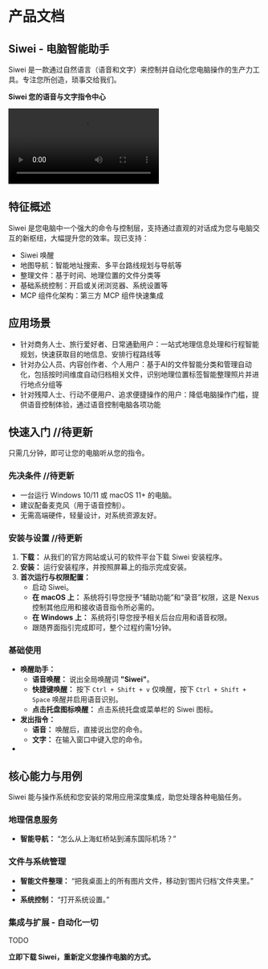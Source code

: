 # 产品文档

## Siwei - 电脑智能助手

Siwei 是一款通过自然语言（语音和文字）来控制并自动化您电脑操作的生产力工具。专注您所创造，琐事交给我们。

**Siwei 您的语音与文字指令中心**

![Siwei 使用示意视频](https://example.com/siwei-example.mp4)

## 特征概述

Siwei 是您电脑中一个强大的命令与控制层，支持通过直观的对话成为您与电脑交互的新枢纽，大幅提升您的效率。现已支持：
   - Siwei 唤醒
   - 地图导航：智能地址搜索、多平台路线规划与导航等
   - 整理文件：基于时间、地理位置的文件分类等
   - 基础系统控制：开启或关闭浏览器、系统设置等
   - MCP 组件化架构：第三方 MCP 组件快速集成


## 应用场景

- 针对商务人士、旅行爱好者、日常通勤用户：一站式地理信息处理和行程智能规划，快速获取目的地信息、安排行程路线等
- 针对办公人员、内容创作者、个人用户：基于AI的文件智能分类和管理自动化，包括按时间维度自动归档相关文件，识别地理位置标签智能整理照片并进行地点分组等
- 针对残障人士、行动不便用户、追求便捷操作的用户：降低电脑操作门槛，提供语音控制体验，通过语音控制电脑各项功能

## 快速入门       //待更新

只需几分钟，即可让您的电脑听从您的指令。

### 先决条件    //待更新

*   一台运行 Windows 10/11 或 macOS 11+ 的电脑。
*   建议配备麦克风（用于语音控制）。
*   无需高端硬件，轻量设计，对系统资源友好。

### 安装与设置    //待更新

1.  **下载：** 从我们的官方网站或认可的软件平台下载 Siwei 安装程序。
2.  **安装：** 运行安装程序，并按照屏幕上的指示完成安装。
3.  **首次运行与权限配置：**
    *   启动 Siwei。
    *   **在 macOS 上：** 系统将引导您授予“辅助功能”和“录音”权限，这是 Nexus 控制其他应用和接收语音指令所必需的。
    *   **在 Windows 上：** 系统将引导您授予相关后台应用和语音权限。
    *   跟随界面指引完成即可，整个过程约需1分钟。

### 基础使用

*   **唤醒助手：**
    *   **语音唤醒：** 说出全局唤醒词 **"Siwei"**。
    *   **快捷键唤醒：** 按下 `Ctrl + Shift + v` 仅唤醒，按下 `Ctrl + Shift + Space` 唤醒并启用语音识别。
    *   **点击托盘图标唤醒：** 点击系统托盘或菜单栏的 Siwei 图标。
*   **发出指令：**
    *   **语音：** 唤醒后，直接说出您的命令。
    *   **文字：** 在输入窗口中键入您的命令。
*   


## 核心能力与用例

Siwei 能与操作系统和您安装的常用应用深度集成，助您处理各种电脑任务。

### 地理信息服务
*   **智能导航：** “怎么从上海虹桥站到浦东国际机场？”
  
### 文件与系统管理
*   **智能文件整理：** “把我桌面上的所有图片文件，移动到‘图片归档’文件夹里。”
*   
*   **系统控制：** “打开系统设置。”

### 集成与扩展 - 自动化一切

TODO



**立即下载 Siwei，重新定义您操作电脑的方式。**
